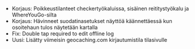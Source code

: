 
- Korjaus: Poikkeustilanteet checkertyökaluissa, sisäinen reititystyökalu ja WhereYouGo-silta
- Korjaus: Hävinneet suodatinasetukset näyttöä käännettäessä kun osoitehaun tulos näytetään kartalla
- Fix: Double tap required to edit offline log
- Uusi: Lisätty viimeisin geocaching.com kirjautumistila tilasivulle

